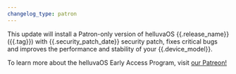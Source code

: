 ```yaml
---
changelog_type: patron
---
```

This update will install a Patron-only version of helluvaOS {{.release_name}} ({{.tag}}) with {{.security_patch_date}} security patch, fixes critical bugs and improves the performance and stability of your {{.device_model}}.

To learn more about the helluvaOS Early Access Program, visit [our Patreon!](https://patreon.com/hentaiOS)

